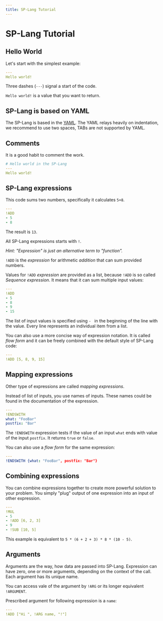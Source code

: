 ```yaml
---
title: SP-Lang Tutorial
---
```


# SP-Lang Tutorial


## Hello World

Let's start with the simplest example:

```yaml
---
Hello world!
```

Three dashes (`---`) signal a start of the code.

`Hello world!` is a value that you want to return.


## SP-Lang is based on YAML

The SP-Lang is based in the <a href="https://yaml.org">YAML</a>.
The YAML relays heavily on indentation, we recommend to use two spaces, TABs are not supported by YAML.


## Comments

It is a good habit to comment the work.


```yaml
# Hello world in the SP-Lang
---
Hello world!
```


## SP-Lang expressions

This code sums two numbers, specifically it calculates `5+8`.


```yaml
---
!ADD
- 5
- 8
```

The result is `13`.


All SP-Lang expressions starts with `!`.

_Hint: "Expression" is just an alternative term to "function"._ 

`!ADD` is the _expression_ for arithmetic *addition* that can sum provided numbers.

Values for `!ADD` _expression_ are provided as a list, because `!ADD` is so called _Sequence expression_.
It means that it can sum multiple input values:

```yaml
---
!ADD
- 5
- 8
- 9
- 15
```

The list of input values is specified using `- ` in the beginning of the line with the value.
Every line represents an individual item from a list.

You can also use a more concise way of expression notation.
It is called _flow form_ and it can be freely combined with the default style of SP-Lang code:


```yaml
---
!ADD [5, 8, 9, 15]
```


## Mapping expressions

Other type of expressions are called _mapping expressions_.

Instead of list of inputs, you use names of inputs.
These names could be found in the documentation of the expression.

```yaml
---
!ENDSWITH
what: "FooBar"
postfix: "Bar"
```

The `!ENDSWITH` expression tests if the value of an input `what` ends with value of the input `postfix`.
It returns `true` or `false`.

You can also use a _flow form_ for the same expression:

```yaml
---
!ENDSWITH {what: "FooBar", postfix: "Bar"}
```

## Combining expressions

You can combine expressions together to create more powerful solution to your problem.
You simply "plug" output of one expression into an input of other expression.

```yaml
---
!MUL
- 5
- !ADD [6, 2, 3]
- 9
- !SUB [10, 5]
```

This example is equivalent to `5 * (6 + 2 + 3) * 8 * (10 - 5)`.


## Arguments

Arguments are the way, how data are passed into SP-Lang.
Expression can have zero, one or more arguments, depending on the context of the call.
Each argument has its unique name.

You can access vale of the argument by `!ARG` or its longer equivalent `!ARGUMENT`.

Prescribed argument for following expression is a `name`:

```yaml
---
!ADD ["Hi ", !ARG name, "!"]
```

